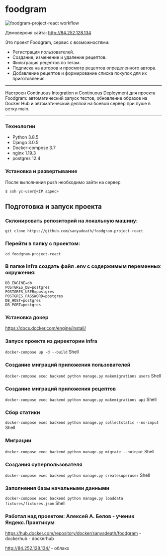 # foodgram
![foodgram-project-react workflow](https://github.com/SanyaDeath/foodgram-project-react/actions/workflows/main.yml/badge.svg)

Демоверсия сайта: <http://84.252.128.134>

Это проект Foodgram, сервис с возможностями:
- Регистрация пользователей.
- Создание, изменение и удаление рецептов.
- Фильтрация рецептов по тегам.
- Подписка на авторов и просмотр рецептов определенного автора.
- Добавление рецептов и формирование списка покупок для их приготовления.

---

Настроен Continuous Integration и Continuous Deployment для проекта Foodgram: автоматический запуск тестов, обновление образов на Docker Hub и автоматический деплой на боевой сервер при пуше в ветку main.

---
### Технологии
- Python 3.8.5
- Django 3.0.5
- Docker-compose 3.7
- nginx 1.19.3
- postgres 12.4


<h3> Установка и развертывание </h3>
После выполнения push необходимо зайти на сервер

    $ ssh yc-user@<IP адрес>

## Подготовка и запуск проекта
### Склонировать репозиторий на локальную машину:
```
git clone https://github.com/sanyadeath/foodgram-project-react
```
### Перейти в папку с проектом:
```
cd foodgram-project-react
```
### В папке **infra** создать файл .env с содержимым переменных окружения:

```
DB_ENGINE=db
POSTGRES_DB=postgres
POSTGRES_USER=postgres
POSTGRES_PASSWORD=postgres
DB_HOST=postgres
DB_PORT=postgres
```

### Установка докер
https://docs.docker.com/engine/install/

### Запуск проекта из директории infra
``` docker-compose up -d --build ``` Shell

### Создание миграций приложения пользователей
```docker-compose exec backend python manage.py makemigrations users``` Shell

### Создание миграций приложения рецептов
```docker-compose exec backend python manage.py makemigrations api``` Shell

### Сбор статики
```docker-compose exec backend python manage.py collectstatic --no-input``` Shell

### Миграции
```docker-compose exec backend python manage.py migrate --noinput``` Shell

### Cоздания суперпользователя 
``` docker-compose exec backend python manage.py createsuperuser ``` Shell

### Заполнения базы начальными данными
``` docker-compose exec backend python manage.py loaddata fixtures/fixtures.json ``` Shell

### Работал над проектом: Алексей A. Белов - ученик Яндекс.Практикум
https://hub.docker.com/repository/docker/sanyadeath/foodgram - dockerhub - dockerhub

http://84.252.128.134/ - облако
